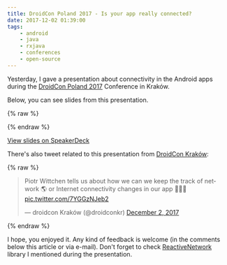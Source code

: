 ```yaml
---
title: DroidCon Poland 2017 - Is your app really connected?
date: 2017-12-02 01:39:00
tags:
	- android
	- java
	- rxjava
	- conferences
	- open-source
---
```


Yesterday, I gave a presentation about connectivity in the Android apps during the [DroidCon Poland 2017](http://droidcon.pl) Conference in Kraków. 

Below, you can see slides from this presentation. 

{% raw %}
<script async class="speakerdeck-embed" data-id="374cefa56e1c4aaa9d12b8b427ebef74" data-ratio="1.77777777777778" src="//speakerdeck.com/assets/embed.js"></script>
{% endraw %}

[View slides on SpeakerDeck](https://speakerdeck.com/pwittchen/is-your-app-really-connected-1)

There's also tweet related to this presentation from [DroidCon Kraków](https://twitter.com/droidconkr):

{% raw %}
<blockquote class="twitter-tweet" data-lang="en"><p lang="en" dir="ltr">Piotr Wittchen tells us about how we can we keep the track of network &#x1f30e; or Internet connectivity changes in our app &#x1f4f1;&#x1f198;&#x1f642; <a href="https://t.co/7YGGzNJeb2">pic.twitter.com/7YGGzNJeb2</a></p>&mdash; droidcon Kraków (@droidconkr) <a href="https://twitter.com/droidconkr/status/936889529566347265?ref_src=twsrc%5Etfw">December 2, 2017</a></blockquote>
<script async src="https://platform.twitter.com/widgets.js" charset="utf-8"></script>

{% endraw %}

I hope, you enjoyed it. Any kind of feedback is welcome (in the comments below this article or via e-mail). Don't forget to check [ReactiveNetwork](https://github.com/pwittchen/ReactiveNetwork) library I mentioned during the presentation.
